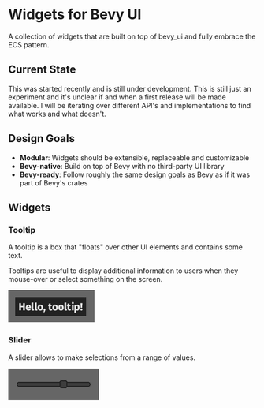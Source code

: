 # Widgets for Bevy UI

A collection of widgets that are built on top of bevy_ui and fully embrace the ECS pattern.

## Current State

This was started recently and is still under development. This is still just an experiment and it's unclear if and when a first release will be made available. I will be iterating over different API's and implementations to find what works and what doesn't.

## Design Goals

- **Modular**: Widgets should be extensible, replaceable and customizable
- **Bevy-native**: Build on top of Bevy with no third-party UI library
- **Bevy-ready**: Follow roughly the same design goals as Bevy as if it was part of Bevy's crates

## Widgets

### Tooltip

A tooltip is a box that "floats" over other UI elements and contains some text.

Tooltips are useful to display additional information to users when they mouse-over or select something on the screen.

![Tooltip](docs/assets/tooltip.jpg)

### Slider

A slider allows to make selections from a range of values.

![Slider](docs/assets/slider.jpg)
